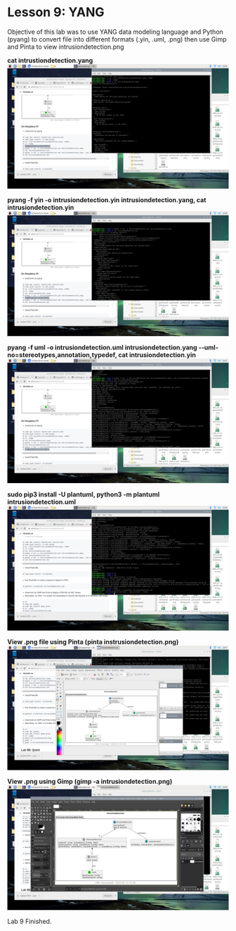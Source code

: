 # Lesson 9: YANG
Objective of this lab was to use YANG data modeling language and Python (pyang) to convert file into different formats (.yin, .uml, .png) then use Gimp and Pinta to view intrusiondetection.png

**cat intrustiondetection.yang**
![catyang](screenshots/lab9_A1_catyang.png)

**pyang -f yin -o intrusiondetection.yin intrusiondetection.yang, cat intrusiondetection.yin**
![convertthencatyin](screenshots/lab9_A2_catyin.png)

**pyang -f uml -o intrusiondetection.uml intrusiondetection.yang --uml-no=stereotypes,annotation,typedef, cat intrusiondetection.yin**
![convertthencatuml](screenshots/lab9_A3_catuml.png)

**sudo pip3 install -U plantuml, python3 -m plantuml intrusiondetection.uml**
![installplantuml](screenshots/lab9_A4_plantumlinstall.png)

**View .png file using Pinta (pinta instrusiondetection.png)**
![pintapng](screenshots/lab9_A5_pintapng.png)

**View .png using Gimp (gimp -a intrusiondetection.png)**
![gimppng](screenshots/lab9_A6_gimppng.png)

Lab 9 Finished.
